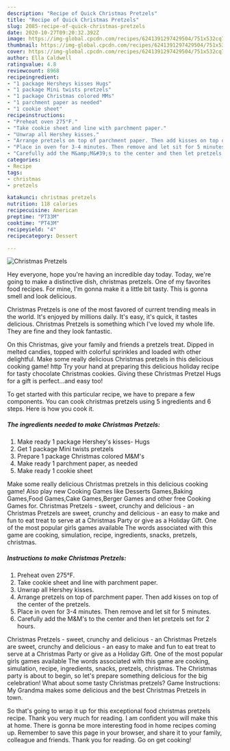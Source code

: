```yaml
---
description: "Recipe of Quick Christmas Pretzels"
title: "Recipe of Quick Christmas Pretzels"
slug: 2085-recipe-of-quick-christmas-pretzels
date: 2020-10-27T09:20:32.392Z
image: https://img-global.cpcdn.com/recipes/6241391297429504/751x532cq70/christmas-pretzels-recipe-main-photo.jpg
thumbnail: https://img-global.cpcdn.com/recipes/6241391297429504/751x532cq70/christmas-pretzels-recipe-main-photo.jpg
cover: https://img-global.cpcdn.com/recipes/6241391297429504/751x532cq70/christmas-pretzels-recipe-main-photo.jpg
author: Ella Caldwell
ratingvalue: 4.8
reviewcount: 8968
recipeingredient:
- "1 package Hersheys kisses Hugs"
- "1 package Mini twists pretzels"
- "1 package Christmas colored MMs"
- "1 parchment paper as needed"
- "1 cookie sheet"
recipeinstructions:
- "Preheat oven 275°F."
- "Take cookie sheet and line with parchment paper."
- "Unwrap all Hershey kisses."
- "Arrange pretzels on top of parchment paper. Then add kisses on top of the center of the pretzels."
- "Place in oven for 3-4 minutes. Then remove and let sit for 5 minutes."
- "Carefully add the M&amp;M&#39;s to the center and then let pretzels set for 2 hours."
categories:
- Recipe
tags:
- christmas
- pretzels

katakunci: christmas pretzels 
nutrition: 118 calories
recipecuisine: American
preptime: "PT33M"
cooktime: "PT43M"
recipeyield: "4"
recipecategory: Dessert

---
```



![Christmas Pretzels](https://img-global.cpcdn.com/recipes/6241391297429504/751x532cq70/christmas-pretzels-recipe-main-photo.jpg)

Hey everyone, hope you're having an incredible day today. Today, we're going to make a distinctive dish, christmas pretzels. One of my favorites food recipes. For mine, I'm gonna make it a little bit tasty. This is gonna smell and look delicious.

Christmas Pretzels is one of the most favored of current trending meals in the world. It's enjoyed by millions daily. It's easy, it's quick, it tastes delicious. Christmas Pretzels is something which I've loved my whole life. They are fine and they look fantastic.

On this Christmas, give your family and friends a pretzels treat. Dipped in melted candies, topped with colorful sprinkles and loaded with other delightful. Make some really delicious Christmas pretzels in this delicious cooking game! http Try your hand at preparing this delicious holiday recipe for tasty chocolate Christmas cookies. Giving these Christmas Pretzel Hugs for a gift is perfect…and easy too!


To get started with this particular recipe, we have to prepare a few components. You can cook christmas pretzels using 5 ingredients and 6 steps. Here is how you cook it.

<!--inarticleads1-->

##### The ingredients needed to make Christmas Pretzels:

1. Make ready 1 package Hershey&#39;s kisses- Hugs
1. Get 1 package Mini twists pretzels
1. Prepare 1 package Christmas colored M&amp;M&#39;s
1. Make ready 1 parchment paper, as needed
1. Make ready 1 cookie sheet


Make some really delicious Christmas pretzels in this delicious cooking game! Also play new Cooking Games like Desserts Games,Baking Games,Food Games,Cake Games,Berger Games and other free Cooking Games for. Christmas Pretzels - sweet, crunchy and delicious - an Christmas Pretzels are sweet, crunchy and delicious - an easy to make and fun to eat treat to serve at a Christmas Party or give as a Holiday Gift. One of the most popular girls games available The words associated with this game are cooking, simulation, recipe, ingredients, snacks, pretzels, christmas. 

<!--inarticleads2-->

##### Instructions to make Christmas Pretzels:

1. Preheat oven 275°F.
1. Take cookie sheet and line with parchment paper.
1. Unwrap all Hershey kisses.
1. Arrange pretzels on top of parchment paper. Then add kisses on top of the center of the pretzels.
1. Place in oven for 3-4 minutes. Then remove and let sit for 5 minutes.
1. Carefully add the M&amp;M&#39;s to the center and then let pretzels set for 2 hours.


Christmas Pretzels - sweet, crunchy and delicious - an Christmas Pretzels are sweet, crunchy and delicious - an easy to make and fun to eat treat to serve at a Christmas Party or give as a Holiday Gift. One of the most popular girls games available The words associated with this game are cooking, simulation, recipe, ingredients, snacks, pretzels, christmas. The Christmas party is about to begin, so let&#39;s prepare something delicious for the big celebration! What about some tasty Christmas pretzels? Game Instructions: My Grandma makes some delicious and the best Christmas Pretzels in town. 

So that's going to wrap it up for this exceptional food christmas pretzels recipe. Thank you very much for reading. I am confident you will make this at home. There is gonna be more interesting food in home recipes coming up. Remember to save this page in your browser, and share it to your family, colleague and friends. Thank you for reading. Go on get cooking!
